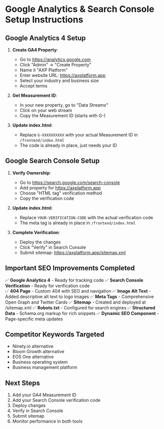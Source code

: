 # Google Analytics & Search Console Setup Instructions

## Google Analytics 4 Setup

1. **Create GA4 Property**:
   - Go to https://analytics.google.com
   - Click "Admin" → "Create Property"
   - Name it "AXP Platform"
   - Enter website URL: https://axplatform.app
   - Select your industry and business size
   - Accept terms

2. **Get Measurement ID**:
   - In your new property, go to "Data Streams"
   - Click on your web stream
   - Copy the Measurement ID (starts with G-)

3. **Update index.html**:
   - Replace `G-XXXXXXXXXX` with your actual Measurement ID in `/frontend/index.html`
   - The code is already in place, just needs your ID

## Google Search Console Setup

1. **Verify Ownership**:
   - Go to https://search.google.com/search-console
   - Add property for https://axplatform.app
   - Choose "HTML tag" verification method
   - Copy the verification code

2. **Update index.html**:
   - Replace `YOUR-VERIFICATION-CODE` with the actual verification code
   - The meta tag is already in place in `/frontend/index.html`

3. **Complete Verification**:
   - Deploy the changes
   - Click "Verify" in Search Console
   - Submit sitemap: https://axplatform.app/sitemap.xml

## Important SEO Improvements Completed

✅ **Google Analytics 4** - Ready for tracking code
✅ **Search Console Verification** - Ready for verification code  
✅ **404 Page** - Custom 404 with SEO and navigation
✅ **Image Alt Text** - Added descriptive alt text to logo images
✅ **Meta Tags** - Comprehensive Open Graph and Twitter Cards
✅ **Sitemap** - Created and deployed at /sitemap.xml
✅ **Robots.txt** - Configured for search engines
✅ **Structured Data** - Schema.org markup for rich snippets
✅ **Dynamic SEO Component** - Page-specific meta updates

## Competitor Keywords Targeted
- Ninety.io alternative
- Bloom Growth alternative  
- EOS One alternative
- Business operating system
- Business management platform

## Next Steps
1. Add your GA4 Measurement ID
2. Add your Search Console verification code
3. Deploy changes
4. Verify in Search Console
5. Submit sitemap
6. Monitor performance in both tools
